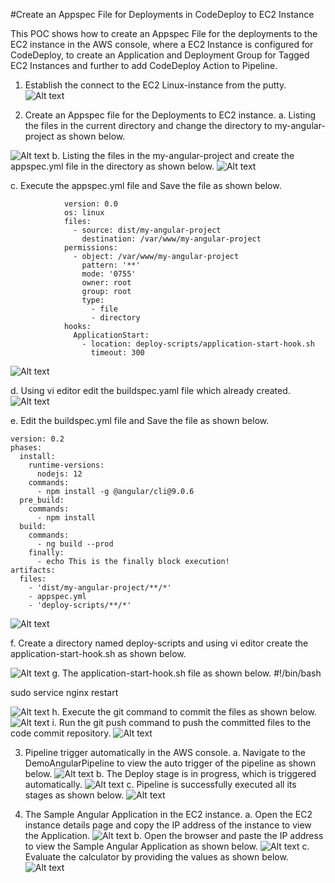#Create an Appspec File for Deployments in CodeDeploy to EC2 Instance

This POC shows how to create an Appspec File for the deployments to the EC2 instance in the AWS console, where a EC2 Instance is configured for CodeDeploy, to create an Application and Deployment Group for Tagged EC2 Instances and further to add CodeDeploy Action to Pipeline.

1.	Establish the connect to the EC2 Linux-instance from the putty.
  ![Alt text](https://github.com/Protontech-1803/devops/blob/master/terrasible/output2.png)

2.	Create an Appspec file for the Deployments to EC2 instance.
a.	Listing the files in the current directory and change the directory to my-angular-project as shown below.
 
 ![Alt text](https://github.com/Protontech-1803/devops/blob/master/terrasible/output2.png)
b.	Listing the files in the my-angular-project and create the appspec.yml file in the directory as shown below.
  ![Alt text](https://github.com/Protontech-1803/devops/blob/master/terrasible/output2.png)

c.	Execute the appspec.yml file and Save the file as shown below.

                version: 0.0
                os: linux
                files:
                  - source: dist/my-angular-project
                    destination: /var/www/my-angular-project
                permissions:
                  - object: /var/www/my-angular-project
                    pattern: '**'
                    mode: '0755'
                    owner: root
                    group: root
                    type:
                      - file
                      - directory
                hooks:
                  ApplicationStart:
                    - location: deploy-scripts/application-start-hook.sh
                      timeout: 300

  ![Alt text](https://github.com/Protontech-1803/devops/blob/master/terrasible/output2.png)

d.	Using vi editor edit the buildspec.yaml file which already created.
  ![Alt text](https://github.com/Protontech-1803/devops/blob/master/terrasible/output2.png)

e.	Edit the buildspec.yml file and Save the file as shown below.

    version: 0.2
    phases:
      install:
        runtime-versions:
          nodejs: 12
        commands:
          - npm install -g @angular/cli@9.0.6
      pre_build:
        commands:
          - npm install
      build:
        commands:
          - ng build --prod
        finally:
          - echo This is the finally block execution!
    artifacts:
      files:
        - 'dist/my-angular-project/**/*'
        - appspec.yml
        - 'deploy-scripts/**/*'

  ![Alt text](https://github.com/Protontech-1803/devops/blob/master/terrasible/output2.png)

f.	Create a directory named deploy-scripts and using vi editor create the application-start-hook.sh as shown below.
 
 ![Alt text](https://github.com/Protontech-1803/devops/blob/master/terrasible/output2.png)
g.	The application-start-hook.sh file as shown below.
#!/bin/bash

sudo service nginx restart

  ![Alt text](https://github.com/Protontech-1803/devops/blob/master/terrasible/output2.png)
h.	Execute the git command to commit the files as shown below.
  ![Alt text](https://github.com/Protontech-1803/devops/blob/master/terrasible/output2.png)
i.	Run the git push command to push the committed files to the code commit repository.
  ![Alt text](https://github.com/Protontech-1803/devops/blob/master/terrasible/output2.png)
 
3.	Pipeline trigger automatically in the AWS console.
a.	Navigate to the DemoAngularPipeline to view the auto trigger of the pipeline as shown below.
  ![Alt text](https://github.com/Protontech-1803/devops/blob/master/terrasible/output2.png)
b.	The Deploy stage is in progress, which is triggered automatically.
  ![Alt text](https://github.com/Protontech-1803/devops/blob/master/terrasible/output2.png)
c.	Pipeline is successfully executed all its stages as shown below.
  ![Alt text](https://github.com/Protontech-1803/devops/blob/master/terrasible/output2.png)

4.	The Sample Angular Application in the EC2 instance.
a.	Open the EC2 instance details page and copy the IP address of the instance to view the Application.
  ![Alt text](https://github.com/Protontech-1803/devops/blob/master/terrasible/output2.png)
b.	Open the browser and paste the IP address to view the Sample Angular Application as shown below.
  ![Alt text](https://github.com/Protontech-1803/devops/blob/master/terrasible/output2.png)
c.	Evaluate the calculator by providing the values as shown below.
  ![Alt text](https://github.com/Protontech-1803/devops/blob/master/terrasible/output2.png)

